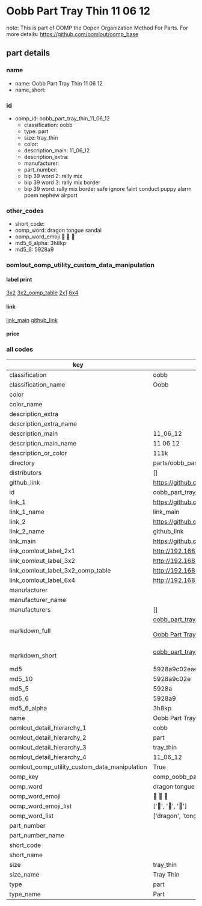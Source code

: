 # Oobb Part Tray Thin 11 06 12  

note: This is part of OOMP the Oopen Organization Method For Parts. For more details: https://github.com/oomlout/oomp_base

##  part details





### name
* name: Oobb Part Tray Thin 11 06 12
* name_short: 
### id
* oomp_id: oobb_part_tray_thin_11_06_12
  * classification: oobb
  * type: part
  * size: tray_thin
  * color: 
  * description_main: 11_06_12
  * description_extra: 
  * manufacturer: 
  * part_number: 
  * bip 39 word 2: rally mix
  * bip 39 word 3: rally mix border
  * bip 39 word: rally mix border safe ignore faint conduct puppy alarm poem nephew airport

### other_codes
* short_code: 
* oomp_word: dragon tongue sandal
* oomp_word_emoji :dragon: :tongue: :sandal:
* md5_6_alpha: 3h8kp
* md5_6: 5928a9






### oomlout_oomp_utility_custom_data_manipulation
#### label print
[3x2](http://192.168.1.245:1112/?label=oomp%203h8kp)
[3x2_oomp_table](http://192.168.1.107:1112/?label=oomp%203h8kp)
[2x1](http://192.168.1.242:1112/?label=oomp%203h8kp)
[6x4](http://192.168.1.55:1112/?label=oomp%203h8kp)    

#### link

[link_main](https://github.com/oomlout/oomlout_oomp_current_version_messy/tree/main/parts/oobb_part_tray_thin_11_06_12) [github_link](https://github.com/oomlout/oomlout_oomp_part_src/tree/main/parts/oobb_part_tray_thin_11_06_12)                             

#### price







### all codes 
| key | value |  
| --- | --- |  
| classification | oobb |  
| classification_name | Oobb |  
| color |  |  
| color_name |  |  
| description_extra |  |  
| description_extra_name |  |  
| description_main | 11_06_12 |  
| description_main_name | 11 06 12 |  
| description_or_color | 111k |  
| directory | parts/oobb_part_tray_thin_11_06_12 |  
| distributors | [] |  
| github_link | https://github.com/oomlout/oomlout_oomp_part_src/tree/main/parts/oobb_part_tray_thin_11_06_12 |  
| id | oobb_part_tray_thin_11_06_12 |  
| link_1 | https://github.com/oomlout/oomlout_oomp_current_version_messy/tree/main/parts/oobb_part_tray_thin_11_06_12 |  
| link_1_name | link_main |  
| link_2 | https://github.com/oomlout/oomlout_oomp_part_src/tree/main/parts/oobb_part_tray_thin_11_06_12 |  
| link_2_name | github_link |  
| link_main | https://github.com/oomlout/oomlout_oomp_current_version_messy/tree/main/parts/oobb_part_tray_thin_11_06_12 |  
| link_oomlout_label_2x1 | http://192.168.1.242:1112/?label=oomp%203h8kp |  
| link_oomlout_label_3x2 | http://192.168.1.245:1112/?label=oomp%203h8kp |  
| link_oomlout_label_3x2_oomp_table | http://192.168.1.107:1112/?label=oomp%203h8kp |  
| link_oomlout_label_6x4 | http://192.168.1.55:1112/?label=oomp%203h8kp |  
| manufacturer |  |  
| manufacturer_name |  |  
| manufacturers | [] |  
| markdown_full | [oobb_part_tray_thin_11_06_12](https://github.com/oomlout/oomlout_oomp_current_version_messy/tree/main/parts/oobb_part_tray_thin_11_06_12)<br>[](https://github.com/oomlout/oomlout_oomp_current_version_messy/tree/main/parts/oobb_part_tray_thin_11_06_12)<br>[Oobb Part Tray Thin 11 06 12](https://github.com/oomlout/oomlout_oomp_current_version_messy/tree/main/parts/oobb_part_tray_thin_11_06_12)<br><br> |  
| markdown_short | [oobb_part_tray_thin_11_06_12](https://github.com/oomlout/oomlout_oomp_current_version_messy/tree/main/parts/oobb_part_tray_thin_11_06_12)<br><br> |  
| md5 | 5928a9c02eae05d947b86be033a3858a |  
| md5_10 | 5928a9c02e |  
| md5_5 | 5928a |  
| md5_6 | 5928a9 |  
| md5_6_alpha | 3h8kp |  
| name | Oobb Part Tray Thin 11 06 12 |  
| oomlout_detail_hierarchy_1 | oobb |  
| oomlout_detail_hierarchy_2 | part |  
| oomlout_detail_hierarchy_3 | tray_thin |  
| oomlout_detail_hierarchy_4 | 11_06_12 |  
| oomlout_oomp_utility_custom_data_manipulation | True |  
| oomp_key | oomp_oobb_part_tray_thin_11_06_12 |  
| oomp_word | dragon tongue sandal |  
| oomp_word_emoji | :dragon: :tongue: :sandal: |  
| oomp_word_emoji_list | [':dragon:', ':tongue:', ':sandal:'] |  
| oomp_word_list | ['dragon', 'tongue', 'sandal'] |  
| part_number |  |  
| part_number_name |  |  
| short_code |  |  
| short_name |  |  
| size | tray_thin |  
| size_name | Tray Thin |  
| type | part |  
| type_name | Part |  
